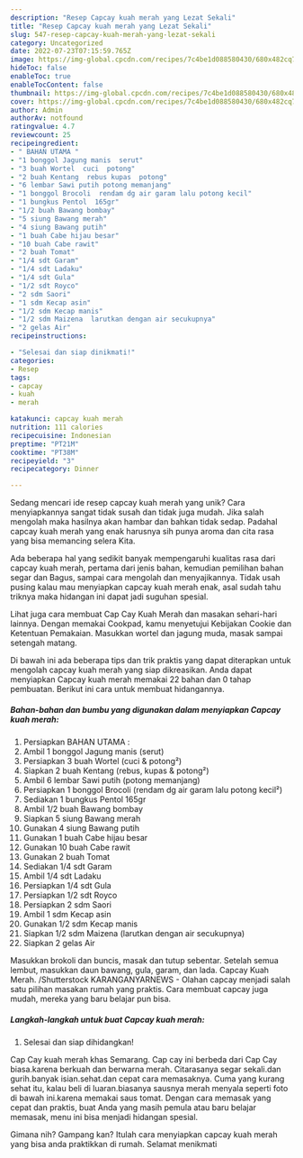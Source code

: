 ```yaml
---
description: "Resep Capcay kuah merah yang Lezat Sekali"
title: "Resep Capcay kuah merah yang Lezat Sekali"
slug: 547-resep-capcay-kuah-merah-yang-lezat-sekali
category: Uncategorized
date: 2022-07-23T07:15:59.765Z
image: https://img-global.cpcdn.com/recipes/7c4be1d088580430/680x482cq70/capcay-kuah-merah-foto-resep-utama.jpg
hideToc: false
enableToc: true
enableTocContent: false
thumbnail: https://img-global.cpcdn.com/recipes/7c4be1d088580430/680x482cq70/capcay-kuah-merah-foto-resep-utama.jpg
cover: https://img-global.cpcdn.com/recipes/7c4be1d088580430/680x482cq70/capcay-kuah-merah-foto-resep-utama.jpg
author: Admin
authorAv: notfound
ratingvalue: 4.7
reviewcount: 25
recipeingredient:
- " BAHAN UTAMA "
- "1 bonggol Jagung manis  serut"
- "3 buah Wortel  cuci  potong"
- "2 buah Kentang  rebus kupas  potong"
- "6 lembar Sawi putih potong memanjang"
- "1 bonggol Brocoli  rendam dg air garam lalu potong kecil"
- "1 bungkus Pentol  165gr"
- "1/2 buah Bawang bombay"
- "5 siung Bawang merah"
- "4 siung Bawang putih"
- "1 buah Cabe hijau besar"
- "10 buah Cabe rawit"
- "2 buah Tomat"
- "1/4 sdt Garam"
- "1/4 sdt Ladaku"
- "1/4 sdt Gula"
- "1/2 sdt Royco"
- "2 sdm Saori"
- "1 sdm Kecap asin"
- "1/2 sdm Kecap manis"
- "1/2 sdm Maizena  larutkan dengan air secukupnya"
- "2 gelas Air"
recipeinstructions:

- "Selesai dan siap dinikmati!"
categories:
- Resep
tags:
- capcay
- kuah
- merah

katakunci: capcay kuah merah 
nutrition: 111 calories
recipecuisine: Indonesian
preptime: "PT21M"
cooktime: "PT38M"
recipeyield: "3"
recipecategory: Dinner

---
```





Sedang mencari ide resep capcay kuah merah yang unik? Cara menyiapkannya sangat tidak susah dan tidak juga mudah. Jika salah mengolah maka hasilnya akan hambar dan bahkan tidak sedap. Padahal capcay kuah merah yang enak harusnya sih punya aroma dan cita rasa yang bisa memancing selera Kita.





Ada beberapa hal yang sedikit banyak mempengaruhi kualitas rasa dari capcay kuah merah, pertama dari jenis bahan, kemudian pemilihan bahan segar dan Bagus, sampai cara mengolah dan menyajikannya. Tidak usah pusing kalau mau menyiapkan capcay kuah merah enak,      asal sudah tahu triknya maka hidangan ini dapat jadi suguhan spesial.














Lihat juga cara membuat Cap Cay Kuah Merah dan masakan sehari-hari lainnya. Dengan memakai Cookpad, kamu menyetujui Kebijakan Cookie dan Ketentuan Pemakaian. Masukkan wortel dan jagung muda, masak sampai setengah matang.






Di bawah ini ada beberapa tips dan trik praktis yang dapat diterapkan untuk mengolah capcay kuah merah yang siap dikreasikan. Anda dapat menyiapkan Capcay kuah merah memakai 22 bahan dan 0 tahap pembuatan. Berikut ini cara untuk membuat hidangannya.

<!--inarticleads1-->

##### Bahan-bahan dan bumbu yang digunakan dalam menyiapkan Capcay kuah merah:

1. Persiapkan  BAHAN UTAMA :
1. Ambil 1 bonggol Jagung manis  (serut)
1. Persiapkan 3 buah Wortel  (cuci &amp; potong²)
1. Siapkan 2 buah Kentang  (rebus, kupas &amp; potong²)
1. Ambil 6 lembar Sawi putih (potong memanjang)
1. Persiapkan 1 bonggol Brocoli  (rendam dg air garam lalu potong kecil²)
1. Sediakan 1 bungkus Pentol  165gr
1. Ambil 1/2 buah Bawang bombay
1. Siapkan 5 siung Bawang merah
1. Gunakan 4 siung Bawang putih
1. Gunakan 1 buah Cabe hijau besar
1. Gunakan 10 buah Cabe rawit
1. Gunakan 2 buah Tomat
1. Sediakan 1/4 sdt Garam
1. Ambil 1/4 sdt Ladaku
1. Persiapkan 1/4 sdt Gula
1. Persiapkan 1/2 sdt Royco
1. Persiapkan 2 sdm Saori
1. Ambil 1 sdm Kecap asin
1. Gunakan 1/2 sdm Kecap manis
1. Siapkan 1/2 sdm Maizena  (larutkan dengan air secukupnya)
1. Siapkan 2 gelas Air


Masukkan brokoli dan buncis, masak dan tutup sebentar. Setelah semua lembut, masukkan daun bawang, gula, garam, dan lada. Capcay Kuah Merah. /Shutterstock KARANGANYARNEWS - Olahan capcay menjadi salah satu pilihan masakan rumah yang praktis. Cara membuat capcay juga mudah, mereka yang baru belajar pun bisa. 

<!--inarticleads2-->

##### Langkah-langkah untuk buat Capcay kuah merah:


1. Selesai dan siap dihidangkan!

Cap Cay kuah merah khas Semarang. Cap cay ini berbeda dari Cap Cay biasa.karena berkuah dan berwarna merah. Citarasanya segar sekali.dan gurih.banyak isian.sehat.dan cepat cara memasaknya. Cuma yang kurang sehat itu, kalau beli di luaran.biasanya sausnya merah menyala seperti foto di bawah ini.karena memakai saus tomat. Dengan cara memasak yang cepat dan praktis, buat Anda yang masih pemula atau baru belajar memasak, menu ini bisa menjadi hidangan spesial. 

Gimana nih? Gampang kan? Itulah cara menyiapkan capcay kuah merah yang bisa anda praktikkan di rumah. Selamat menikmati
